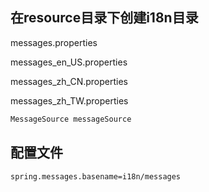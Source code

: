 ## 在resource目录下创建i18n目录

messages.properties

messages_en_US.properties

messages_zh_CN.properties

messages_zh_TW.properties

```java
MessageSource messageSource
```



## 配置文件

```properties
spring.messages.basename=i18n/messages
```


